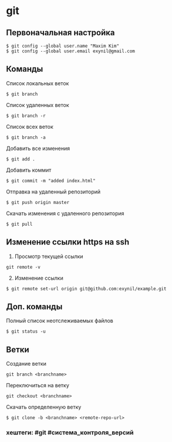 # git


## Первоначальная настройка
~~~~
$ git config --global user.name "Maxim Kim"
$ git config --global user.email exynil@gmail.com
~~~~

## Команды

Список локальных веток
~~~~
$ git branch
~~~~

Список удаленных веток
~~~~
$ git branch -r
~~~~

Список всех веток
~~~~
$ git branch -a
~~~~

Добавить все изменения
~~~~
$ git add .
~~~~

Добавить коммит
~~~~
$ git commit -m "added index.html"
~~~~

Отправка на удаленный репозиторий
~~~~
$ git push origin master
~~~~

Скачать изменения с удаленного репозитория
~~~~
$ git pull
~~~~


## Изменение ссылки https на ssh

1. Просмотр текущей ссылки
~~~~
git remote -v
~~~~

2. Изменение ссылки
~~~~
$ git remote set-url origin git@github.com:exynil/example.git
~~~~

## Доп. команды

Полный список неотслеживаемых файлов
~~~~
$ git status -u
~~~~



## Ветки

Создание ветки
~~~~
git branch <branchname>
~~~~

Переключиться на ветку
~~~~
git checkout <branchname>
~~~~

Скачать определенную ветку
~~~~
$ git clone -b <branchname> <remote-repo-url>
~~~~


### хештеги: #git #система_контроля_версий